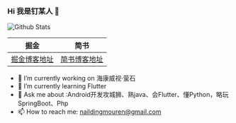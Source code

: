 ### Hi 我是钉某人 👋

![Github Stats](https://github-readme-stats.vercel.app/api?username=DingMouRen&show_icons=true)

|掘金|简书|
|---|---|
|[掘金博客地址](https://juejin.cn/user/2999123453685943)|[简书博客地址](https://www.jianshu.com/u/4abd568623a2)|

- 🔭 I’m currently working on 海康威视·萤石
- 🌱 I’m currently learning Flutter
- 💬 Ask me about :Android开发攻城狮、熟java、会Flutter、懂Python，略玩SpringBoot、Php
- 📫 How to reach me: naildingmouren@gmail.com



<!--
**DingMouRen/DingMouRen** is a ✨ _special_ ✨ repository because its `README.md` (this file) appears on your GitHub profile.

Here are some ideas to get you started:

- 🔭 I’m currently working on ...
- 🌱 I’m currently learning ...
- 👯 I’m looking to collaborate on ...
- 🤔 I’m looking for help with ...
- 💬 Ask me about ...
- 📫 How to reach me: ...
- 😄 Pronouns: ...
- ⚡ Fun fact: ...
-->
